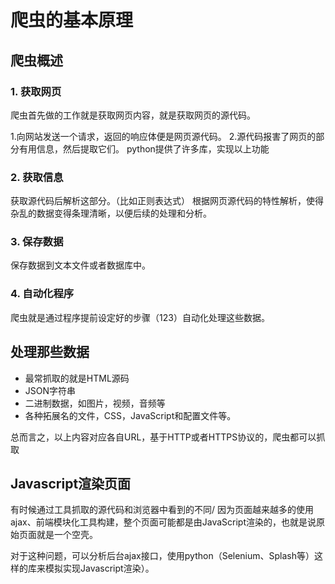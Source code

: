 # 爬虫的基本原理

## 爬虫概述

### 1. 获取网页
爬虫首先做的工作就是获取网页内容，就是获取网页的源代码。

1.向网站发送一个请求，返回的响应体便是网页源代码。
2.源代码报害了网页的部分有用信息，然后提取它们。
python提供了许多库，实现以上功能

### 2. 获取信息
获取源代码后解析这部分。（比如正则表达式）
根据网页源代码的特性解析，使得杂乱的数据变得条理清晰，以便后续的处理和分析。

### 3. 保存数据
保存数据到文本文件或者数据库中。

###  4. 自动化程序
爬虫就是通过程序提前设定好的步骤（123）自动化处理这些数据。

## 处理那些数据

- 最常抓取的就是HTML源码
- JSON字符串
- 二进制数据，如图片，视频，音频等
- 各种拓展名的文件，CSS，JavaScript和配置文件等。

总而言之，以上内容对应各自URL，基于HTTP或者HTTPS协议的，爬虫都可以抓取

## Javascript渲染页面

有时候通过工具抓取的源代码和浏览器中看到的不同/
因为页面越来越多的使用ajax、前端模块化工具构建，整个页面可能都是由JavaScript渲染的，也就是说原始页面就是一个空壳。

对于这种问题，可以分析后台ajax接口，使用python（Selenium、Splash等）这样的库来模拟实现Javascript渲染）。

